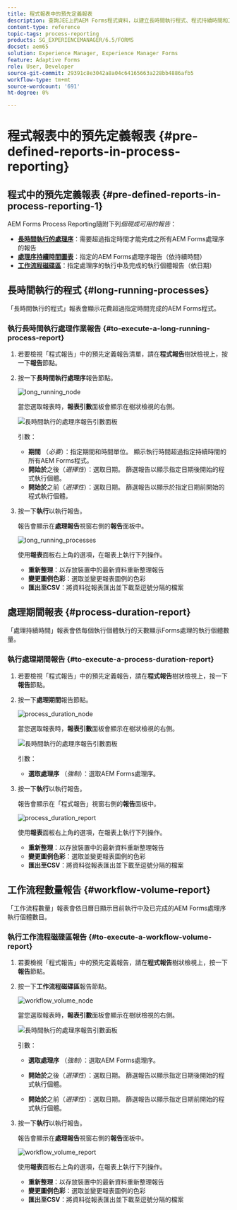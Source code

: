 ```yaml
---
title: 程式報表中的預先定義報表
description: 查詢JEE上的AEM Forms程式資料，以建立長時間執行程式、程式持續時間和工作流程量的報告
content-type: reference
topic-tags: process-reporting
products: SG_EXPERIENCEMANAGER/6.5/FORMS
docset: aem65
solution: Experience Manager, Experience Manager Forms
feature: Adaptive Forms
role: User, Developer
source-git-commit: 29391c8e3042a8a04c64165663a228bb4886afb5
workflow-type: tm+mt
source-wordcount: '691'
ht-degree: 0%

---
```


# 程式報表中的預先定義報表 {#pre-defined-reports-in-process-reporting}

## 程式中的預先定義報表 {#pre-defined-reports-in-process-reporting-1}

AEM Forms Process Reporting隨附下列&#x200B;*個現成可用的報告*：

* **[長時間執行的處理序](#long-running-processes)**：需要超過指定時間才能完成之所有AEM Forms處理序的報告
* **[處理序持續時間圖表](#process-duration-report)**：指定的AEM Forms處理序報告（依持續時間）
* **[工作流程磁碟區](#workflow-volume-report)**：指定處理序的執行中及完成的執行個體報告（依日期）

## 長時間執行的程式 {#long-running-processes}

「長時間執行的程式」報表會顯示花費超過指定時間完成的AEM Forms程式。

### 執行長時間執行處理作業報告 {#to-execute-a-long-running-process-report}

1. 若要檢視「程式報告」中的預先定義報告清單，請在&#x200B;**程式報告**&#x200B;樹狀檢視上，按一下&#x200B;**報告**&#x200B;節點。
1. 按一下&#x200B;**長時間執行處理序**&#x200B;報告節點。

   ![long_running_node](assets/long_running_node.png)

   當您選取報表時，**報表引數**&#x200B;面板會顯示在樹狀檢視的右側。

   ![長時間執行的處理序報告引數面板](assets/report_parameters_panel.png)

   引數：

   * **期間** （*必要*）：指定期間和時間單位。 顯示執行時間超過指定持續時間的所有AEM Forms程式。
   * **開始於**&#x200B;之後（*選擇性*）：選取日期。 篩選報告以顯示指定日期後開始的程式執行個體。
   * **開始於**&#x200B;之前（*選擇性*）：選取日期。 篩選報告以顯示於指定日期前開始的程式執行個體。

1. 按一下&#x200B;**執行**&#x200B;以執行報告。

   報告會顯示在&#x200B;**處理報告**&#x200B;視窗右側的&#x200B;**報告**&#x200B;面板中。

   ![long_running_processes](assets/long_running_processes.png)

   使用&#x200B;**報表**&#x200B;面板右上角的選項，在報表上執行下列操作。

   * **重新整理**：以存放裝置中的最新資料重新整理報告
   * **變更圖例色彩**：選取並變更報表圖例的色彩
   * **匯出至CSV**：將資料從報表匯出並下載至逗號分隔的檔案

## 處理期間報表  {#process-duration-report}

「處理持續時間」報表會依每個執行個體執行的天數顯示Forms處理的執行個體數量。

### 執行處理期間報告 {#to-execute-a-process-duration-report}

1. 若要檢視「程式報告」中的預先定義報告，請在&#x200B;**程式報告**&#x200B;樹狀檢視上，按一下&#x200B;**報告**&#x200B;節點。
1. 按一下&#x200B;**處理期間**&#x200B;報告節點。

   ![process_duration_node](assets/process_duration_node.png)

   當您選取報表時，**報表引數**&#x200B;面板會顯示在樹狀檢視的右側。

   ![長時間執行的處理序報告引數面板](assets/process_duration_params.png)

   引數：

   * **選取處理序** （*強制*）：選取AEM Forms處理序。

1. 按一下&#x200B;**執行**&#x200B;以執行報告。

   報告會顯示在「程式報告」視窗右側的&#x200B;**報告**&#x200B;面板中。

   ![process_duration_report](assets/process_duration_report.png)

   使用&#x200B;**報表**&#x200B;面板右上角的選項，在報表上執行下列操作。

   * **重新整理**：以存放裝置中的最新資料重新整理報告
   * **變更圖例色彩**：選取並變更報表圖例的色彩
   * **匯出至CSV**：將資料從報表匯出並下載至逗號分隔的檔案

## 工作流程數量報告 {#workflow-volume-report}

「工作流程數量」報表會依日曆日顯示目前執行中及已完成的AEM Forms處理序執行個體數目。

### 執行工作流程磁碟區報告 {#to-execute-a-workflow-volume-report}

1. 若要檢視「程式報告」中的預先定義報告，請在&#x200B;**程式報告**&#x200B;樹狀檢視上，按一下&#x200B;**報告**&#x200B;節點。
1. 按一下&#x200B;**工作流程磁碟區**&#x200B;報告節點。

   ![workflow_volume_node](assets/workflow_volume_node.png)

   當您選取報表時，**報表引數**&#x200B;面板會顯示在樹狀檢視的右側。

   ![長時間執行的處理序報告引數面板](assets/workflow_volume_params.png)

   引數：

   * **選取處理序** （*強制*）：選取AEM Forms處理序。

   * **開始於**&#x200B;之後（*選擇性*）：選取日期。 篩選報告以顯示指定日期後開始的程式執行個體。

   * **開始於**&#x200B;之前（*選擇性*）：選取日期。 篩選報告以顯示指定日期前開始的程式執行個體。

1. 按一下&#x200B;**執行**&#x200B;以執行報告。

   報告會顯示在&#x200B;**處理報告**&#x200B;視窗右側的&#x200B;**報告**&#x200B;面板中。

   ![workflow_volume_report](assets/workflow_volume_report.png)

   使用&#x200B;**報表**&#x200B;面板右上角的選項，在報表上執行下列操作。

   * **重新整理**：以存放裝置中的最新資料重新整理報告
   * **變更圖例色彩**：選取並變更報表圖例的色彩
   * **匯出至CSV**：將資料從報表匯出並下載至逗號分隔的檔案
